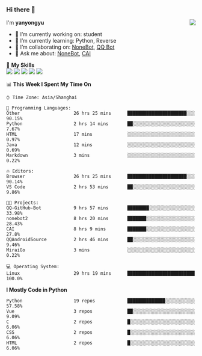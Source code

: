 ### Hi there 👋

<a href="#">
  <img align="right" src="https://github-readme-stats.vercel.app/api?username=yanyongyu&count_private=true&show_icons=true&bg_color=15,f2f7fd,E0EAFC" />
</a>

I'm **yanyongyu**

- 🔭 I’m currently working on: student
- 🌱 I’m currently learning: Python, Reverse
- 👯 I’m collaborating on: [NoneBot](https://github.com/nonebot), [QQ Bot](https://github.com/Mrs4s/go-cqhttp)
- 💬 Ask me about: [NoneBot](https://github.com/nonebot), [CAI](https://github.com/cscs181/CAI)

🌟 **My Skills**  
![](https://img.shields.io/badge/-Python-3e74a2?style=flat-square&logo=Python&logoColor=fff)
![](https://img.shields.io/badge/-Vue-4fc08d?style=flat-square&logo=Vue.js&logoColor=fff)
![](https://img.shields.io/badge/-Node.js-339933?style=flat-square&logo=Node.js&logoColor=fff)
![](https://img.shields.io/badge/-Docker-2496ED?style=flat-square&logo=Docker&logoColor=fff)
![](https://img.shields.io/badge/-Linux-000000?style=flat-square&logo=Linux&logoColor=fff)

<!--START_SECTION:waka-->
📊 **This Week I Spent My Time On** 

```text
⌚︎ Time Zone: Asia/Shanghai

💬 Programming Languages: 
Other                    26 hrs 25 mins      ██████████████████████░░░   90.15% 
Python                   2 hrs 14 mins       ██░░░░░░░░░░░░░░░░░░░░░░░   7.67% 
HTML                     17 mins             ░░░░░░░░░░░░░░░░░░░░░░░░░   0.97% 
Java                     12 mins             ░░░░░░░░░░░░░░░░░░░░░░░░░   0.69% 
Markdown                 3 mins              ░░░░░░░░░░░░░░░░░░░░░░░░░   0.22%

🔥 Editors: 
Browser                  26 hrs 25 mins      ██████████████████████░░░   90.14% 
VS Code                  2 hrs 53 mins       ██░░░░░░░░░░░░░░░░░░░░░░░   9.86%

🐱‍💻 Projects: 
QQ-GitHub-Bot            9 hrs 57 mins       ████████░░░░░░░░░░░░░░░░░   33.98% 
nonebot2                 8 hrs 20 mins       ███████░░░░░░░░░░░░░░░░░░   28.43% 
CAI                      8 hrs 9 mins        ███████░░░░░░░░░░░░░░░░░░   27.8% 
QQAndroidSource          2 hrs 46 mins       ██░░░░░░░░░░░░░░░░░░░░░░░   9.46% 
MiraiGo                  3 mins              ░░░░░░░░░░░░░░░░░░░░░░░░░   0.22%

💻 Operating System: 
Linux                    29 hrs 19 mins      █████████████████████████   100.0%

```

**I Mostly Code in Python** 

```text
Python                   19 repos            ██████████████░░░░░░░░░░░   57.58% 
Vue                      3 repos             ██░░░░░░░░░░░░░░░░░░░░░░░   9.09% 
C                        2 repos             █░░░░░░░░░░░░░░░░░░░░░░░░   6.06% 
CSS                      2 repos             █░░░░░░░░░░░░░░░░░░░░░░░░   6.06% 
HTML                     2 repos             █░░░░░░░░░░░░░░░░░░░░░░░░   6.06%

```



<!--END_SECTION:waka-->
